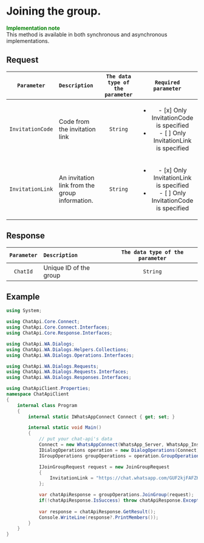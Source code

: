 # Joining the group.
**<span style="color:green">Implementation note</span>** <br/>
This method is available in both synchronous and asynchronous implementations.

## Request
| `Parameter` | `Description`                        | `The data type of the parameter` | `Required parameter` |
|:-----------:|:-------------------------------------|:--------------------------------:|:--------------------:|
| `InvitationCode`   | Code from the invitation link | `String` | <ul><li>- [x] Only InvitationCode is specified</li><li>- [ ] Only InvitationLink is specified</li></ul>
| `InvitationLink`  | An invitation link from the group information. | `String` | <ul><li>- [x] Only InvitationLink is specified</li><li>- [ ] Only InvitationCode is specified</li></ul>

## Response
| `Parameter`           | `Description`                                           | `The data type of the parameter` | 
|:---------------------:|:--------------------------------------------------------|:--------------------------------:|
| `ChatId`              | Unique ID of the group                                  | `String`

## Example
```csharp
using System;

using ChatApi.Core.Connect;
using ChatApi.Core.Connect.Interfaces;
using ChatApi.Core.Response.Interfaces;

using ChatApi.WA.Dialogs;
using ChatApi.WA.Dialogs.Helpers.Collections;
using ChatApi.WA.Dialogs.Operations.Interfaces;

using ChatApi.WA.Dialogs.Requests;
using ChatApi.WA.Dialogs.Requests.Interfaces;
using ChatApi.WA.Dialogs.Responses.Interfaces;

using ChatApiClient.Properties;
namespace ChatApiClient
{
    internal class Program
    {
        internal static IWhatsAppConnect Connect { get; set; }

        internal static void Main()
        {
            // put your chat-api's data
            Connect = new WhatsAppConnect(WhatsApp_Server, WhatsApp_Instance, WhatsApp_Token); 
            IDialogOperations operation = new DialogOperations(Connect);
            IGroupOperations groupOperations = operation.GroupOperations.Value;

            IJoinGroupRequest request = new JoinGroupRequest
            {
                InvitationLink = "https://chat.whatsapp.com/GUF2kjFAFZKBRI8vhs2sqK"
            };

            var chatApiResponse = groupOperations.JoinGroup(request);
            if(!chatApiResponse.IsSuccess) throw chatApiResponse.Exception!;
            
            var response = chatApiResponse.GetResult();
            Console.WriteLine(response?.PrintMembers());
        }
    }
}



